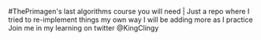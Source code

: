 #ThePrimagen's last algorithms course you will need | Just a repo where I tried to re-implement things my own way 
I will be adding more as I practice 
Join me in my learning on twitter @KingClingy 

